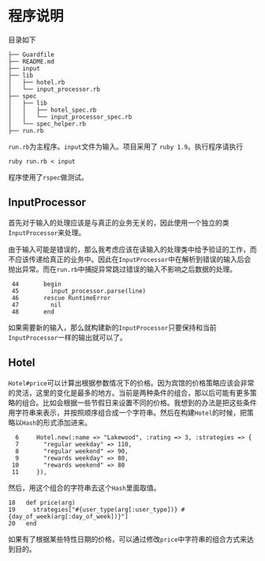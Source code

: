 # 程序说明

目录如下

```
├── Guardfile
├── README.md
├── input
├── lib
│   ├── hotel.rb
│   └── input_processor.rb
├── spec
│   ├── lib
│   │   ├── hotel_spec.rb
│   │   └── input_processor_spec.rb
│   └── spec_helper.rb
├── run.rb
```

`run.rb`为主程序。`input`文件为输入。项目采用了 `ruby 1.9`。执行程序请执行

    ruby run.rb < input

程序使用了`rspec`做测试。

## InputProcessor

首先对于输入的处理应该是与真正的业务无关的，因此使用一个独立的类`InputProcessor`来处理。

由于输入可能是错误的，那么我考虑应该在读输入的处理类中给予验证的工作，而不应该传递给真正的业务中。因此在`InputProcessor`中在解析到错误的输入后会抛出异常。而在`run.rb`中捕捉异常跳过错误的输入不影响之后数据的处理。

```
 44       begin
 45         input_processor.parse(line)
 46       rescue RuntimeError
 47         nil
 48       end
```

如果需要新的输入，那么就构建新的`InputProcessor`只要保持和当前`InputProcessor`一样的输出就可以了。

## Hotel

`Hotel#price`可以计算出根据参数情况下的价格。因为宾馆的价格策略应该会非常的灵活，这里的变化是最多的地方。当前是两种条件的组合，那以后可能有更多策略的组合。比如会根据一些节假日来设置不同的价格。我想到的办法是把这些条件用字符串来表示，并按照顺序组合成一个字符串。然后在构建`Hotel`的时候，把策略以`Hash`的形式添加进来。

```
  6     Hotel.new(:name => "Lakewood", :rating => 3, :strategies => {
  7       "regular weekday" => 110,
  8       "regular weekend" => 90,
  9       "rewards weekday" => 80,
 10       "rewards weekend" => 80
 11     }),
```

然后，用这个组合的字符串去这个`Hash`里面取值。

```
18   def price(arg)
19     strategies["#{user_type(arg[:user_type])} #{day_of_week(arg[:day_of_week])}"]
20   end
```

如果有了根据某些特性日期的价格，可以通过修改`price`中字符串的组合方式来达到目的。


